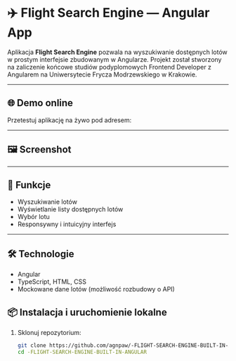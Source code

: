 # ✈️ Flight Search Engine — Angular App

Aplikacja **Flight Search Engine** pozwala na wyszukiwanie dostępnych lotów w prostym interfejsie zbudowanym w Angularze. Projekt został stworzony na zaliczenie końcowe studiów podyplomowych Frontend Developer z Angularem na Uniwersytecie Frycza Modrzewskiego w Krakowie.

---

## 🌐 Demo online

Przetestuj aplikację na żywo pod adresem:  


---

## 🖼️ Screenshot



---

## 🚀 Funkcje

- Wyszukiwanie lotów 
- Wyświetlanie listy dostępnych lotów  
- Wybór lotu  
- Responsywny i intuicyjny interfejs

---

## 🛠️ Technologie

- Angular  
- TypeScript, HTML, CSS  
- Mockowane dane lotów (możliwość rozbudowy o API)  


## 📦 Instalacja i uruchomienie lokalne

1. Sklonuj repozytorium:  
   ```bash
   git clone https://github.com/agnpaw/-FLIGHT-SEARCH-ENGINE-BUILT-IN-ANGULAR.git
   cd -FLIGHT-SEARCH-ENGINE-BUILT-IN-ANGULAR
